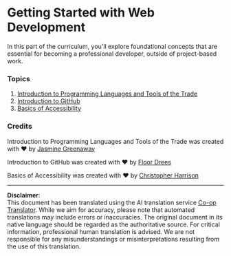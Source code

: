 <!--
CO_OP_TRANSLATOR_METADATA:
{
  "original_hash": "04683f4cfa46004179b0404b89a3065c",
  "translation_date": "2025-08-28T11:58:49+00:00",
  "source_file": "1-getting-started-lessons/README.md",
  "language_code": "en"
}
-->
# Getting Started with Web Development

In this part of the curriculum, you'll explore foundational concepts that are essential for becoming a professional developer, outside of project-based work.

### Topics

1. [Introduction to Programming Languages and Tools of the Trade](1-intro-to-programming-languages/README.md)
2. [Introduction to GitHub](2-github-basics/README.md)
3. [Basics of Accessibility](3-accessibility/README.md)

### Credits

Introduction to Programming Languages and Tools of the Trade was created with ♥️ by [Jasmine Greenaway](https://twitter.com/paladique)

Introduction to GitHub was created with ♥️ by [Floor Drees](https://twitter.com/floordrees)

Basics of Accessibility was created with ♥️ by [Christopher Harrison](https://twitter.com/geektrainer)

---

**Disclaimer**:  
This document has been translated using the AI translation service [Co-op Translator](https://github.com/Azure/co-op-translator). While we aim for accuracy, please note that automated translations may include errors or inaccuracies. The original document in its native language should be regarded as the authoritative source. For critical information, professional human translation is advised. We are not responsible for any misunderstandings or misinterpretations resulting from the use of this translation.